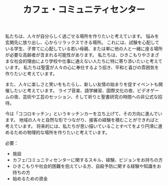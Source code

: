 ﻿---
widget: blank
active: true
headless: true
weight: 20

title: カフェ・コミュニティセンター

design:
  columns: "2"

  #spacing:
  #  padding: ["20px", "0", "20px", "0"]

---

私たちは、人々が自分らしく過ごせる場所を作りたいと考えています。 悩みを玄関先に放り出し、心からリラックスできる場所。 これには、試験を心配している学生、子育てに心配している若い母親、または単に他の人と一緒に座る場所が必要な高齢者が含まれる可能性があります。 私たちは、ひきこもりやさまざまな社会的理由により学校や仕事に通えない人たちに特に寄り添いたいと考えています。 私たちは聖霊が人々の心に奉仕するよう招き、平和と喜びの雰囲気を作りたいと考えています。

また、人々に楽しさと笑いをもたらし、新しい友情の始まりを促すイベントも開催したいと考えています。 ライブ音楽、語学練習、国際文化の夜、ビデオゲームの夜、芸術や工芸のセッション、そして祈りと聖書研究の時間への非公式な招待。

今は「ココロキッチン」というキッチンカーを立ち上げて、その方向に進んでいます。 地域の人々と自然な形でつながり、接客の経験を積むことができればと考えています。 将来的には、私たちが思い描いていることすべてをより円滑に進めるための物理的な場所を作りたいと考えています。

必要：

- 施設
- カフェ/コミュニティセンターに関するスキル、経験、ビジョンをお持ちの方
- ひきこもりや社会的困難を抱えている方、自殺予防に関する経験や知識をお持ちの方
- 始めるための資金
